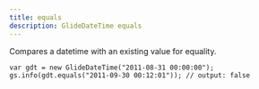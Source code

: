 ```yaml
---
title: equals
description: GlideDateTime equals
---
```


Compares a datetime with an existing value for equality.

``` {.js}
var gdt = new GlideDateTime("2011-08-31 00:00:00");
gs.info(gdt.equals("2011-09-30 00:12:01")); // output: false
```